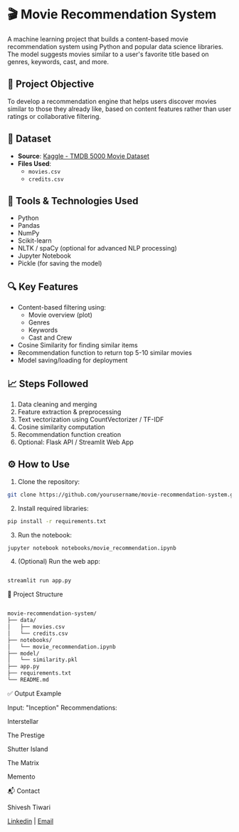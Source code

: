 # 🎬 Movie Recommendation System

A machine learning project that builds a content-based movie recommendation system using Python and popular data science libraries. The model suggests movies similar to a user's favorite title based on genres, keywords, cast, and more.

## 🧠 Project Objective

To develop a recommendation engine that helps users discover movies similar to those they already like, based on content features rather than user ratings or collaborative filtering.

## 📁 Dataset

- **Source**: [Kaggle - TMDB 5000 Movie Dataset](https://www.kaggle.com/datasets/tmdb/tmdb-movie-metadata)
- **Files Used**: 
  - `movies.csv`
  - `credits.csv`

## 🧰 Tools & Technologies Used

- Python
- Pandas
- NumPy
- Scikit-learn
- NLTK / spaCy (optional for advanced NLP processing)
- Jupyter Notebook
- Pickle (for saving the model)

## 🔍 Key Features

- Content-based filtering using:
  - Movie overview (plot)
  - Genres
  - Keywords
  - Cast and Crew
- Cosine Similarity for finding similar items
- Recommendation function to return top 5-10 similar movies
- Model saving/loading for deployment

## 📈 Steps Followed

1. Data cleaning and merging
2. Feature extraction & preprocessing
3. Text vectorization using CountVectorizer / TF-IDF
4. Cosine similarity computation
5. Recommendation function creation
6. Optional: Flask API / Streamlit Web App

## ⚙️ How to Use

1. Clone the repository:
```bash
git clone https://github.com/yourusername/movie-recommendation-system.git
```
2. Install required libraries:
```bash
pip install -r requirements.txt
```

3. Run the notebook:
```bash   
jupyter notebook notebooks/movie_recommendation.ipynb
```


4. (Optional) Run the web app:
 ```bash 

streamlit run app.py
```


📂 Project Structure
```bash

movie-recommendation-system/
├── data/
│   ├── movies.csv
│   └── credits.csv
├── notebooks/
│   └── movie_recommendation.ipynb
├── model/
│   └── similarity.pkl
├── app.py
├── requirements.txt
└── README.md
```

✅ Output Example

Input: "Inception"
Recommendations:

Interstellar

The Prestige

Shutter Island

The Matrix

Memento


📬 Contact

Shivesh Tiwari

[Linkedin](https://www.linkedin.com/in/shivesh-tiwari-68b79a245) | [Email](nikutiwari70@gmail.co)


